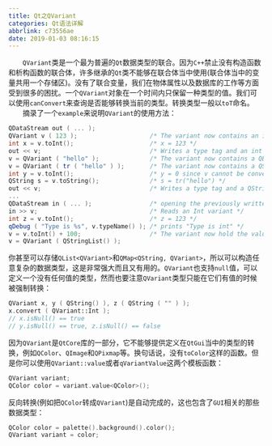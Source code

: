 ```yaml
---
title: Qt之QVariant
categories: Qt语法详解
abbrlink: c73556ae
date: 2019-01-03 08:16:15
---
```

&emsp;&emsp;`QVariant`类是一个最为普遍的`Qt`数据类型的联合。因为`C++`禁止没有构造函数和析构函数的联合体，许多继承的`Qt`类不能够在联合体当中使用(联合体当中的变量共用一个存储区)。没有了联合变量，我们在物体属性以及数据库的工作等方面受到很多的困扰。一个`QVariant`对象在一个时间内只保留一种类型的值。我们可以使用`canConvert`来查询是否能够转换当前的类型。转换类型一般以`toT`命名。
&emsp;&emsp;摘录了一个`example`来说明`QVariant`的使用方法：

``` cpp
QDataStream out ( ... );
QVariant v ( 123 );                    /* The variant now contains an int */
int x = v.toInt();                     /* x = 123 */
out << v;                              /* Writes a type tag and an int to out */
v = QVariant ( "hello" );              /* The variant now contains a QByteArray */
v = QVariant ( tr ( "hello" ) );       /* The variant now contains a QString */
int y = v.toInt();                     /* y = 0 since v cannot be converted to an int */
QString s = v.toString();              /* s = tr("hello") */
out << v;                              /* Writes a type tag and a QString to out */
...
QDataStream in ( ... );                /* opening the previously written stream */
in >> v;                               /* Reads an Int variant */
int z = v.toInt();                     /* z = 123 */
qDebug ( "Type is %s", v.typeName() ); /* prints "Type is int" */
v = v.toInt() + 100;                   /* The variant now hold the value 223 */
v = QVariant ( QStringList() );
```

你甚至可以存储`QList<QVariant>`和`QMap<QString, QVariant>`，所以可以构造任意复杂的数据类型，这是非常强大而且又有用的。`QVariant`也支持`null`值，可以定义一个没有任何值的类型，然而也要注意`QVariant`类型只能在它们有值的时候被强制转换：

``` cpp
QVariant x, y ( QString() ), z ( QString ( "" ) );
x.convert ( QVariant::Int );
// x.isNull() == true
// y.isNull() == true, z.isNull() == false
```

因为`QVariant`是`QtCore`库的一部分，它不能够提供定义在`QtGui`当中的类型的转换，例如`QColor`、`QImage`和`QPixmap`等。换句话说，没有`toColor`这样的函数。但是你可以使用`QVariant::value`或者`qVariantValue`这两个模板函数：

``` cpp
QVariant variant;
QColor color = variant.value<QColor>();
```

反向转换(例如把`QColor`转成`QVariant`)是自动完成的，这也包含了`GUI`相关的那些数据类型：

``` cpp
QColor color = palette().background().color();
QVariant variant = color;
```